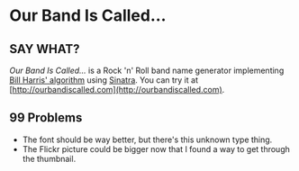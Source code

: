 Our Band Is Called…
====================

SAY WHAT?
---------

*Our Band Is Called…* is a Rock 'n' Roll band name generator implementing
[Bill Harris' algorithm](http://dubiousquality.blogspot.com/2008/01/rock-band-99.html)
using [Sinatra](http://www.sinatrarb.com/). You can try it at
[http://ourbandiscalled.com](http://ourbandiscalled.com).

99 Problems
-----------

* The font should be way better, but there's this unknown type thing.
* The Flickr picture could be bigger now that I found a way to get through the
thumbnail.
